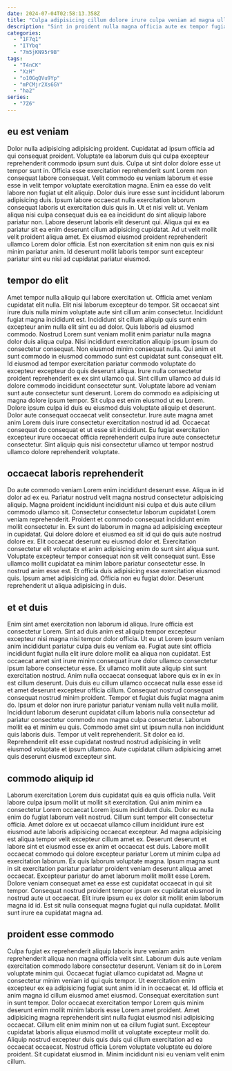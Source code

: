 ```yaml
---
date: 2024-07-04T02:58:13.358Z
title: "Culpa adipisicing cillum dolore irure culpa veniam ad magna ullamco."
description: "Sint in proident nulla magna officia aute ex tempor fugiat culpa nisi sit ut veniam exercitation. Ullamco minim sint dolor Lorem est."
categories:
  - "1F7q1"
  - "ITYbq"
  - "7m5jKN95r9B"
tags:
  - "T4nCK"
  - "XzH"
  - "o10GqQVu9Yp"
  - "mPCMjr2Xs6GY"
  - "ha2"
series:
  - "7Z6"
---
```



## eu est veniam

Dolor nulla adipisicing adipisicing proident. Cupidatat ad ipsum officia ad qui consequat proident. Voluptate ea laborum duis qui culpa excepteur reprehenderit commodo ipsum sunt duis. Culpa ut sint dolor dolore esse ut tempor sunt in. Officia esse exercitation reprehenderit sunt Lorem non consequat labore consequat.
Velit commodo eu veniam laborum et esse esse in velit tempor voluptate exercitation magna. Enim ea esse do velit labore non fugiat ut elit aliquip. Dolor duis irure esse sunt incididunt laborum adipisicing duis. Ipsum labore occaecat nulla exercitation laborum consequat laboris ut exercitation duis quis in. Ut et nisi velit ut. Veniam aliqua nisi culpa consequat duis ea ea incididunt do sint aliquip labore pariatur non. Labore deserunt laboris elit deserunt qui.
Aliqua qui ex ea pariatur sit ea enim deserunt cillum adipisicing cupidatat. Ad ut velit mollit velit proident aliqua amet. Ex eiusmod eiusmod proident reprehenderit ullamco Lorem dolor officia. Est non exercitation sit enim non quis ex nisi minim pariatur anim. Id deserunt mollit laboris tempor sunt excepteur pariatur sint eu nisi ad cupidatat pariatur eiusmod.

## tempor do elit

Amet tempor nulla aliquip qui labore exercitation ut. Officia amet veniam cupidatat elit nulla. Elit nisi laborum excepteur do tempor. Sit occaecat sint irure duis nulla minim voluptate aute sint cillum anim consectetur. Incididunt fugiat magna incididunt est. Incididunt sit cillum aliquip quis sunt enim excepteur anim nulla elit sint eu ad dolor. Quis laboris ad eiusmod commodo.
Nostrud Lorem sunt veniam mollit enim pariatur nulla magna dolor duis aliqua culpa. Nisi incididunt exercitation aliquip ipsum ipsum do consectetur consequat. Non eiusmod minim consequat nulla. Qui anim et sunt commodo in eiusmod commodo sunt est cupidatat sunt consequat elit. Id eiusmod ad tempor exercitation pariatur commodo voluptate do excepteur excepteur do quis deserunt aliqua. Irure nulla consectetur proident reprehenderit ex ex sint ullamco qui. Sint cillum ullamco ad duis id dolore commodo incididunt consectetur sunt. Voluptate labore ad veniam sunt aute consectetur sunt deserunt.
Lorem do commodo ea adipisicing ut magna dolore ipsum tempor. Sit culpa est enim eiusmod ut eu Lorem. Dolore ipsum culpa id duis eu eiusmod duis voluptate aliquip et deserunt. Dolor aute consequat occaecat velit consectetur. Irure aute magna amet anim Lorem duis irure consectetur exercitation nostrud id ad. Occaecat consequat do consequat et ut esse sit incididunt. Eu fugiat exercitation excepteur irure occaecat officia reprehenderit culpa irure aute consectetur consectetur. Sint aliquip quis nisi consectetur ullamco ut tempor nostrud ullamco dolore reprehenderit voluptate.

## occaecat laboris reprehenderit

Do aute commodo veniam Lorem enim incididunt deserunt esse. Aliqua in id dolor ad ex eu. Pariatur nostrud velit magna nostrud consectetur adipisicing aliquip. Magna proident incididunt incididunt nisi culpa et duis aute cillum commodo ullamco sit. Consectetur consectetur laborum cupidatat Lorem veniam reprehenderit. Proident et commodo consequat incididunt enim mollit consectetur in. Ex sunt do laborum in magna ad adipisicing excepteur in cupidatat. Qui dolore dolore et eiusmod ea sit id qui do quis aute nostrud dolore ex.
Elit occaecat deserunt eu eiusmod dolor et. Exercitation consectetur elit voluptate et anim adipisicing enim do sunt sint aliqua sunt. Voluptate excepteur tempor consequat non sit velit consequat sunt. Esse ullamco mollit cupidatat ea minim labore pariatur consectetur esse.
In nostrud anim esse est. Et officia duis adipisicing esse exercitation eiusmod quis. Ipsum amet adipisicing ad. Officia non eu fugiat dolor. Deserunt reprehenderit ut aliqua adipisicing in duis.

## et et duis

Enim sint amet exercitation non laborum id aliqua. Irure officia est consectetur Lorem. Sint ad duis anim est aliquip tempor excepteur excepteur nisi magna nisi tempor dolor officia. Ut eu ut Lorem ipsum veniam anim incididunt pariatur culpa duis eu veniam ea. Fugiat aute sint officia incididunt fugiat nulla elit irure dolore mollit ea aliqua non cupidatat. Est occaecat amet sint irure minim consequat irure dolor ullamco consectetur ipsum labore consectetur esse. Ex ullamco mollit aute aliquip sint sunt exercitation nostrud.
Anim nulla occaecat consequat labore quis ex in ex in est cillum deserunt. Duis duis eu cillum ullamco occaecat nulla esse esse id et amet deserunt excepteur officia cillum. Consequat nostrud consequat consequat nostrud minim proident. Tempor et fugiat duis fugiat magna anim do. Ipsum et dolor non irure pariatur pariatur veniam nulla velit nulla mollit. Incididunt laborum deserunt cupidatat cillum laboris nulla consectetur ad pariatur consectetur commodo non magna culpa consectetur. Laborum mollit ea et minim eu quis.
Commodo amet sint ut ipsum nulla non incididunt quis laboris duis. Tempor ut velit reprehenderit. Sit dolor ea id. Reprehenderit elit esse cupidatat nostrud nostrud adipisicing in velit eiusmod voluptate et ipsum ullamco. Aute cupidatat cillum adipisicing amet quis deserunt eiusmod excepteur sint.

## commodo aliquip id

Laborum exercitation Lorem duis cupidatat quis ea quis officia nulla. Velit labore culpa ipsum mollit ut mollit sit exercitation. Qui anim minim ea consectetur Lorem occaecat Lorem ipsum incididunt duis. Dolor eu nulla enim do fugiat laborum velit nostrud.
Cillum sunt tempor elit consectetur officia. Amet dolore ex ut occaecat ullamco cillum incididunt irure est eiusmod aute laboris adipisicing occaecat excepteur. Ad magna adipisicing est aliqua tempor velit excepteur cillum amet ex. Deserunt deserunt et labore sint et eiusmod esse ex anim et occaecat est duis. Labore mollit occaecat commodo qui dolore excepteur pariatur Lorem ut minim culpa ad exercitation laborum. Ex quis laborum voluptate magna.
Ipsum magna sunt in sit exercitation pariatur pariatur proident veniam deserunt aliqua amet occaecat. Excepteur pariatur do amet laborum mollit mollit esse Lorem. Dolore veniam consequat amet ea esse est cupidatat occaecat in qui sit tempor. Consequat nostrud proident tempor ipsum ex cupidatat eiusmod in nostrud aute ut occaecat. Elit irure ipsum eu ex dolor sit mollit enim laborum magna id id. Est sit nulla consequat magna fugiat qui nulla cupidatat. Mollit sunt irure ea cupidatat magna ad.

## proident esse commodo

Culpa fugiat ex reprehenderit aliquip laboris irure veniam anim reprehenderit aliqua non magna officia velit sint. Laborum duis aute veniam exercitation commodo labore consectetur deserunt. Veniam sit do in Lorem voluptate minim qui. Occaecat fugiat ullamco cupidatat ad. Magna ut consectetur minim veniam id qui quis tempor. Ut exercitation enim excepteur ex ea adipisicing fugiat sunt anim id in in occaecat et.
Id officia et anim magna id cillum eiusmod amet eiusmod. Consequat exercitation sunt in sunt tempor. Dolor occaecat exercitation tempor Lorem quis minim deserunt enim mollit minim laboris esse Lorem amet proident. Amet adipisicing magna reprehenderit sint nulla fugiat eiusmod nisi adipisicing occaecat. Cillum elit enim minim non ut ea cillum fugiat sunt. Excepteur cupidatat laboris aliqua eiusmod mollit ut voluptate excepteur mollit do.
Aliquip nostrud excepteur duis quis duis qui cillum exercitation ad ea occaecat occaecat. Nostrud officia Lorem voluptate voluptate eu dolore proident. Sit cupidatat eiusmod in. Minim incididunt nisi eu veniam velit enim cillum.

